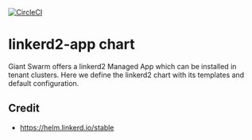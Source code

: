 [![CircleCI](https://circleci.com/gh/giantswarm/{APP-NAME}-app.svg?style=shield)](https://circleci.com/gh/giantswarm/{APP-NAME}-app)

# linkerd2-app chart

Giant Swarm offers a linkerd2 Managed App which can be installed in tenant clusters.
Here we define the linkerd2 chart with its templates and default configuration.

## Credit

* https://helm.linkerd.io/stable
